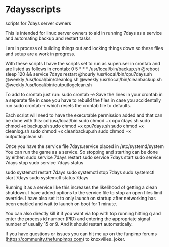 # 7daysscripts
scripts for 7days server owners

This is intended for linux server owners to aid in running 7days as a service and automating backup and restart tasks

I am in process of building things out and locking things down so these files and setup are a work in progress.

With these scripts I have the scripts set to run as superuser in crontab and are listed as follows in crontab:
0 5 * * * /usr/local/bin/backup.sh
@reboot sleep 120 && service 7days restart
@hourly /usr/local/bin/cpu7days.sh
@weekly /usr/local/bin/cleanlog.sh
@weekly /usr/local/bin/cleanbackup.sh
@weekly /usr/local/bin/outputlogclean.sh

To add to crontab just run:
sudo crontab -e
Save the lines in your crontab in a separate file in case you have to rebuild the files in case you accidentally run sudo crontab -r which resets the crontab file to defaults.

Each script will need to have the executable permission added and that can be done with this:
cd /usr/local/bin
sudo chmod +x cpu7days.sh
sudo chmod +x backup.sh
sudo chmod +x cpu7days.sh
sudo chmod +x cleanlog.sh
sudo chmod +x cleanbackup.sh
sudo chmod +x outputlogclean.sh

Once you have the service file 7days.service placed in /etc/systemd/system
You can run the game as a service.  So stopping and starting can be done by either:
sudo service 7days restart
sudo service 7days start
sudo service 7days stop
sudo service 7days status

sudo systemctl restart 7days
sudo systemctl stop 7days
sudo systemctl start 7days
sudo systemctl status 7days

Running it as a service like this increases the likelihood of getting a clean shutdown.  I have added options to the service file to stop an open files limit override.  I have also set it to only launch on startup after networking has been enabled and wait to launch on boot for 1 minute.

You can also directly kill it if you want via top with top running hitting q and enter the process id number (PID) and entering the appropriate signal number of usually 15 or 9.  And it should restart automatically.

If you have questions or issues you can hit me up on the funpimp forums (https://community.thefunpimps.com) to knoxvilles_joker.
